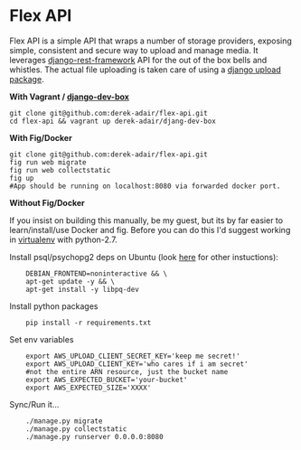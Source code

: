 Flex API
==================

Flex API is a simple API that wraps a number of storage providers, exposing simple, consistent and secure way to upload and manage media.  It leverages [django-rest-framework](https://github.com/tomchristie/django-rest-framework) API for the out of the box bells and whistles.  The actual file uploading is taken care of using a [django upload package](https://github.com/derek-adair/django-fine-uploader).

**With Vagrant / [django-dev-box](https://github.com/derek-adair/django-dev-box)**

    git clone git@github.com:derek-adair/flex-api.git
    cd flex-api && vagrant up derek-adair/djang-dev-box

**With Fig/Docker**

    git clone git@github.com:derek-adair/flex-api.git
    fig run web migrate
    fig run web collectstatic
    fig up
    #App should be running on localhost:8080 via forwarded docker port.

**Without Fig/Docker**

If you insist on building this manually, be my guest, but its by far easier to learn/install/use Docker and fig.  Before you can do this I'd suggest working in [virtualenv](http://docs.python-guide.org/en/latest/dev/virtualenvs/) with python-2.7.

Install psql/psychopg2 deps on Ubuntu (look [here](https://wiki.postgresql.org/wiki/Detailed_installation_guides) for other instuctions):
```
    DEBIAN_FRONTEND=noninteractive && \
    apt-get update -y && \
    apt-get install -y libpq-dev
```
Install python packages
```
    pip install -r requirements.txt
``` 
Set env variables

```
    export AWS_UPLOAD_CLIENT_SECRET_KEY='keep me secret!'
    export AWS_UPLOAD_CLIENT_KEY='who cares if i am secret'
    #not the entire ARN resource, just the bucket name
    export AWS_EXPECTED_BUCKET='your-bucket'
    export AWS_EXPECTED_SIZE='XXXX'
```
Sync/Run it...
```
    ./manage.py migrate
    ./manage.py collectstatic
    ./manage.py runserver 0.0.0.0:8080
``` 
